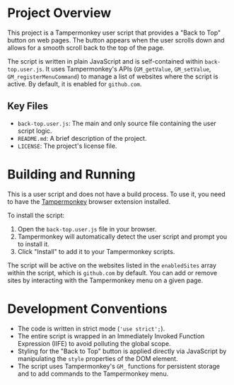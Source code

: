 # Project Overview

This project is a Tampermonkey user script that provides a "Back to Top" button on web pages. The button appears when the user scrolls down and allows for a smooth scroll back to the top of the page.

The script is written in plain JavaScript and is self-contained within `back-top.user.js`. It uses Tampermonkey's APIs (`GM_getValue`, `GM_setValue`, `GM_registerMenuCommand`) to manage a list of websites where the script is active. By default, it is enabled for `github.com`.

## Key Files

-   `back-top.user.js`: The main and only source file containing the user script logic.
-   `README.md`: A brief description of the project.
-   `LICENSE`: The project's license file.

# Building and Running

This is a user script and does not have a build process. To use it, you need to have the [Tampermonkey](https://www.tampermonkey.net/) browser extension installed.

To install the script:

1.  Open the `back-top.user.js` file in your browser.
2.  Tampermonkey will automatically detect the user script and prompt you to install it.
3.  Click "Install" to add it to your Tampermonkey scripts.

The script will be active on the websites listed in the `enabledSites` array within the script, which is `github.com` by default. You can add or remove sites by interacting with the Tampermonkey menu on a given page.

# Development Conventions

-   The code is written in strict mode (`'use strict';`).
-   The entire script is wrapped in an Immediately Invoked Function Expression (IIFE) to avoid polluting the global scope.
-   Styling for the "Back to Top" button is applied directly via JavaScript by manipulating the `style` properties of the DOM element.
-   The script uses Tampermonkey's `GM_` functions for persistent storage and to add commands to the Tampermonkey menu.
